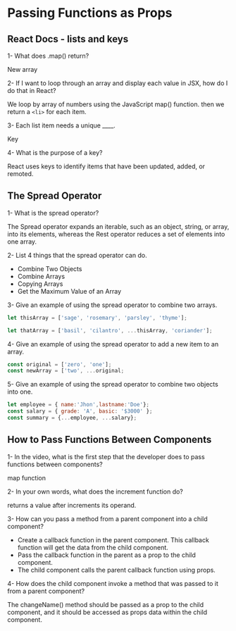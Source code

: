 # Passing Functions as Props

## React Docs - lists and keys

1- What does .map() return?

New array

2- If I want to loop through an array and display each value in JSX, how do I do that in React?

We loop by array of numbers using the JavaScript map() function. then we return a `<li>` for each item.

3- Each list item needs a unique ____.

Key

4- What is the purpose of a key?

React uses keys to identify items that have been updated, added, or remoted.

## The Spread Operator

1- What is the spread operator?

The Spread operator expands an iterable, such as an object, string, or array, into its elements, whereas the Rest operator reduces a set of elements into one array.

2- List 4 things that the spread operator can do.

* Combine Two Objects
* Combine Arrays
* Copying Arrays
* Get the Maximum Value of an Array

3- Give an example of using the spread operator to combine two arrays.

```javascript
let thisArray = ['sage', 'rosemary', 'parsley', 'thyme'];

let thatArray = ['basil', 'cilantro', ...thisArray, 'coriander'];
```

4- Give an example of using the spread operator to add a new item to an array.

```javascript
const original = ['zero', 'one'];
const newArray = ['two', ...original;
```

5- Give an example of using the spread operator to combine two objects into one.

```javascript
let employee = { name:'Jhon',lastname:'Doe'};
const salary = { grade: 'A', basic: '$3000' };
const summary = {...employee, ...salary};
```

## How to Pass Functions Between Components

1- In the video, what is the first step that the developer does to pass functions between components?

map function

2- In your own words, what does the increment function do?

returns a value after increments its operand.

3- How can you pass a method from a parent component into a child component?

* Create a callback function in the parent component. This callback function will get the data from the child component.
* Pass the callback function in the parent as a prop to the child component.
* The child component calls the parent callback function using props.

4- How does the child component invoke a method that was passed to it from a parent component?

The changeName() method should be passed as a prop to the child component, and it should be accessed as props data within the child component.
